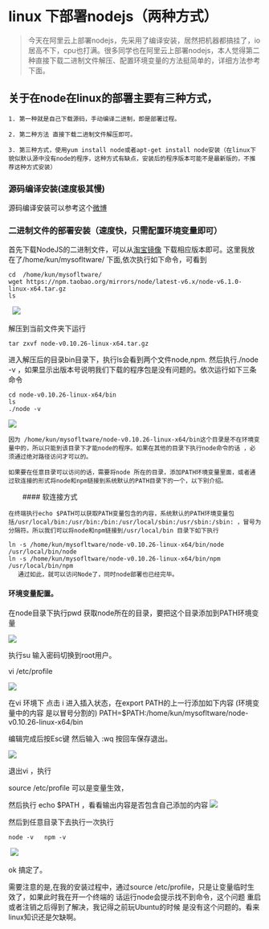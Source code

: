 # linux 下部署nodejs（两种方式）

> 今天在阿里云上部署nodejs，先采用了编译安装，居然把机器都搞挂了，io居高不下，cpu也打满。很多同学也在阿里云上部署nodejs，本人觉得第二种直接下载二进制文件解压、配置环境变量的方法挺简单的，详细方法参考下面。


## 关于在node在linux的部署主要有三种方式，

```
1. 第一种就是自己下载源码，手动编译二进制，即是部署过程。

2. 第二种方法 直接下载二进制文件解压即可。

3. 第三种方式，使用yum install node或者apt-get install node安装（在linux下貌似默认源中没有node的程序，这种方式有缺点，安装后的程序版本可能不是最新版的，不推荐这种方式安装）

```

### 源码编译安装(速度极其慢)
源码编译安装可以参考这个[微博](http://blog.csdn.net/zhaoweitco/article/details/12677089)

### 二进制文件的部署安装（速度快，只需配置环境变量即可）

   首先下载NodeJS的二进制文件，可以从[淘宝镜像](https://npm.taobao.org/mirrors/node) 下载相应版本即可。这里我放在了/home/kun/mysofltware/ 下面,依次执行如下命令，可看到
   
   ```
   cd  /home/kun/mysofltware/
   wget https://npm.taobao.org/mirrors/node/latest-v6.x/node-v6.1.0-linux-x64.tar.gz 
   ls
   ```
   
   ![](http://images.cnitblog.com/blog/171505/201402/210913034875851.png)
   
   解压到当前文件夹下运行 
   
   ```
   tar zxvf node-v0.10.26-linux-x64.tar.gz
   ```

   进入解压后的目录bin目录下，执行ls会看到两个文件node,npm. 然后执行./node -v ，如果显示出版本号说明我们下载的程序包是没有问题的。依次运行如下三条命令
   
   ```
   cd node-v0.10.26-linux-x64/bin
   ls
   ./node -v
   
   ```
   
   ![](http://images.cnitblog.com/blog/171505/201402/210917347493824.png)
 
    因为 /home/kun/mysofltware/node-v0.10.26-linux-x64/bin这个目录是不在环境变量中的，所以只能到该目录下才能node的程序。如果在其他的目录下执行node命令的话 ，必须通过绝对路径访问才可以的。
    
    如果要在任意目录可以访问的话，需要将node 所在的目录，添加PATH环境变量里面，或者通过软连接的形式将node和npm链接到系统默认的PATH目录下的一个，以下别介绍。

　　#### 软连接方式

    在终端执行echo $PATH可以获取PATH变量包含的内容，系统默认的PATH环境变量包括/usr/local/bin:/usr/bin:/bin:/usr/local/sbin:/usr/sbin:/sbin: ，冒号为分隔符。所以我们可以将node和npm链接到/usr/local/bin 目录下如下执行
    
   ```
   ln -s /home/kun/mysofltware/node-v0.10.26-linux-x64/bin/node /usr/local/bin/node
   ln -s /home/kun/mysofltware/node-v0.10.26-linux-x64/bin/npm /usr/local/bin/npm
　 通过如此，就可以访问Node了，同时node部署也已经完毕。
   ```
 
   #### 环境变量配置。

   在node目录下执行pwd 获取node所在的目录，要把这个目录添加到PATH环境变量
   
   ![](http://images.cnitblog.com/blog/171505/201402/210942078184920.png)

   执行su 输入密码切换到root用户。

   vi /etc/profile
   
   ![](http://images.cnitblog.com/blog/171505/201402/210949546957824.png)

   在vi 环境下 点击 i 进入插入状态，在export PATH的上一行添加如下内容 (环境变量中的内容 是以冒号分割的)
   PATH=$PATH:/home/kun/mysofltware/node-v0.10.26-linux-x64/bin
 
   编辑完成后按Esc键 然后输入 :wq 按回车保存退出。
   
   ![](http://images.cnitblog.com/blog/171505/201402/210951040154734.png)

   退出vi ，执行

   source /etc/profile 可以是变量生效，

   然后执行 echo $PATH ，看看输出内容是否包含自己添加的内容
   ![](http://images.cnitblog.com/blog/171505/201402/210955566089122.png)


  然后到任意目录下去执行一次执行
  ```
  node -v   npm -v 
  ```
  ![](http://images.cnitblog.com/blog/171505/201402/210957049008387.png)

  ok 搞定了。

 

  需要注意的是,在我的安装过程中，通过source /etc/profile，只是让变量临时生效了，如果此时我在开一个终端的 话运行node会提示找不到命令，这个问题 重启或者注销之后得到了解决，我记得之前玩Ubuntu的时候 是没有这个问题的。看来linux知识还是欠缺啊。


